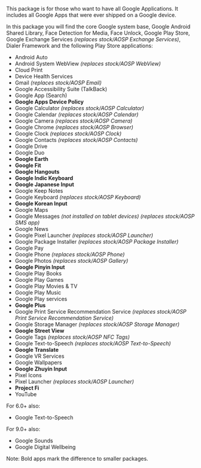 This package is for those who want to have all Google Applications. It includes all Google Apps that were ever shipped on a Google device. 

In this package you will find the core Google system base, Google Android Shared Library, Face Detection for Media, Face Unlock, Google Play Store, Google Exchange Services _(replaces stock/AOSP Exchange Services)_, Dialer Framework and the following Play Store applications:

* Android Auto
* Android System WebView _(replaces stock/AOSP WebView)_
* Cloud Print
* Device Health Services
* Gmail _(replaces stock/AOSP Email)_
* Google Accessibility Suite (TalkBack)
* Google App (Search)
* **Google Apps Device Policy**
* Google Calculator _(replaces stock/AOSP Calculator)_
* Google Calendar _(replaces stock/AOSP Calendar)_
* Google Camera _(replaces stock/AOSP Camera)_
* Google Chrome _(replaces stock/AOSP Browser)_
* Google Clock _(replaces stock/AOSP Clock)_
* Google Contacts _(replaces stock/AOSP Contacts)_
* Google Drive
* Google Duo
* **Google Earth**
* **Google Fit**
* **Google Hangouts**
* **Google Indic Keyboard**
* **Google Japanese Input**
* Google Keep Notes
* Google Keyboard _(replaces stock/AOSP Keyboard)_
* **Google Korean Input**
* Google Maps
* Google Messages _(not installed on tablet devices) (replaces stock/AOSP SMS app)_
* Google News
* Google Pixel Launcher _(replaces stock/AOSP Launcher)_
* Google Package Installer _(replaces stock/AOSP Package Installer)_
* Google Pay
* Google Phone _(replaces stock/AOSP Phone)_
* Google Photos _(replaces stock/AOSP Gallery)_
* **Google Pinyin Input**
* Google Play Books
* Google Play Games
* Google Play Movies & TV
* Google Play Music
* Google Play services
* **Google Plus**
* Google Print Service Recommendation Service _(replaces stock/AOSP Print Service Recommendation Service)_
* Google Storage Manager _(replaces stock/AOSP Storage Manager)_
* **Google Street View**
* Google Tags _(replaces stock/AOSP NFC Tags)_
* Google Text-to-Speech _(replaces stock/AOSP Text-to-Speech)_
* **Google Translate**
* Google VR Services
* Google Wallpapers
* **Google Zhuyin Input**
* Pixel Icons
* Pixel Launcher _(replaces stock/AOSP Launcher)_
* **Project Fi**
* YouTube

For 6.0+ also:
* Google Text-to-Speech

For 9.0+ also:
* Google Sounds
* Google Digital Wellbeing

Note: Bold apps mark the difference to smaller packages.